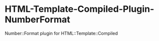HTML-Template-Compiled-Plugin-NumberFormat
==========================================

Number::Format plugin for HTML::Template::Compiled